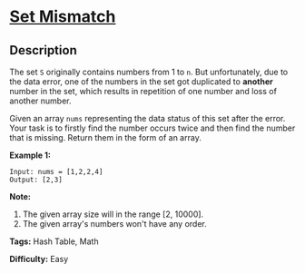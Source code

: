 # [Set Mismatch][title]

## Description

The set `S` originally contains numbers from 1 to `n`. But unfortunately, due
to the data error, one of the numbers in the set got duplicated to **another**
number in the set, which results in repetition of one number and loss of
another number.

Given an array `nums` representing the data status of this set after the
error. Your task is to firstly find the number occurs twice and then find the
number that is missing. Return them in the form of an array.

**Example 1:**  

```
Input: nums = [1,2,2,4]
Output: [2,3]
```

**Note:**  

1. The given array size will in the range [2, 10000].
2. The given array's numbers won't have any order.

**Tags:** Hash Table, Math

**Difficulty:** Easy

[title]: https://leetcode.com/problems/set-mismatch
